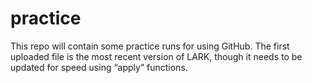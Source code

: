 # practice
This repo will contain some practice runs for using GitHub.
The first uploaded file is the most recent version of LARK, though it needs to be updated for speed using “apply” functions.
